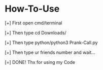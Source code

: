 # How-To-Use
[+] First open cmd/terminal

[+] Then type cd Downloads/

[+] Then type python/python3 Prank-Call.py

[+] Then type ur friends number and wait...

[=] DONE! Thx for using my Code



